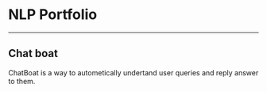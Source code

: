 # NLP Portfolio
---
## Chat boat

ChatBoat is a way to autometically undertand user queries and reply answer to them.
